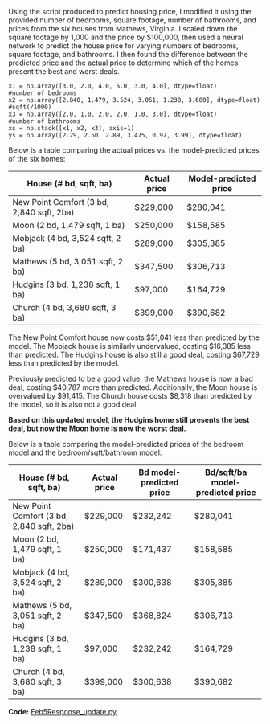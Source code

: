 Using the script produced to predict housing price, I modified it using the provided number of bedrooms, square footage, number of bathrooms, and prices from the six houses from Mathews, Virginia. I scaled down the square footage by 1,000 and the price by $100,000, then used a neural network to predict the house price for varying numbers of bedrooms, square footage, and bathrooms. I then found the difference between the predicted price and the actual price to determine which of the homes present the best and worst deals.

```
x1 = np.array([3.0, 2.0, 4.0, 5.0, 3.0, 4.0], dtype=float)              #number of bedrooms
x2 = np.array([2.840, 1.479, 3.524, 3.051, 1.238, 3.680], dtype=float)  #sqft(/1000)
x3 = np.array([2.0, 1.0, 2.0, 2.0, 1.0, 3.0], dtype=float)              #number of bathrooms
xs = np.stack([x1, x2, x3], axis=1)
ys = np.array([2.29, 2.50, 2.89, 3.475, 0.97, 3.99], dtype=float)
``` 

Below is a table comparing the actual prices vs. the model-predicted prices of the six homes:

| House (# bd, sqft, ba)      | Actual price      | Model-predicted price | 
| ----------- | ----------- | ----------- |
| New Point Comfort (3 bd, 2,840 sqft, 2ba)      | $229,000       | $280,041      | 
| Moon (2 bd, 1,479 sqft, 1 ba)     | $250,000      | $158,585      | 
| Mobjack (4 bd, 3,524 sqft, 2 ba)      | $289,000       | $305,385       | 
| Mathews (5 bd, 3,051 sqft, 2 ba)      | $347,500       | $306,713      | 
| Hudgins (3 bd, 1,238 sqft, 1 ba)      | $97,000       | $164,729      | 
| Church (4 bd, 3,680 sqft, 3 ba)      | $399,000       | $390,682      | 

The New Point Comfort house now costs $51,041 less than predicted by the model. The Mobjack house is similarly undervalued, costing $16,385 less than predicted. The Hudgins house is also still a good deal, costing $67,729 less than predicted by the model. 

Previously predicted to be a good value, the Mathews house is now a bad deal, costing $40,787 more than predicted. Additionally, the Moon house is overvalued by $91,415. The Church house costs $8,318 than predicted by the model, so it is also not a good deal. 

**Based on this updated model, the Hudgins home still presents the best deal, but now the Moon home is now the worst deal.**


Below is a table comparing the model-predicted prices of the bedroom model and the bedroom/sqft/bathroom model:

| House (# bd, sqft, ba)      | Actual price      | Bd model-predicted price | Bd/sqft/ba model-predicted price      |
| ----------- | ----------- | ----------- | ----------- |
| New Point Comfort (3 bd, 2,840 sqft, 2ba)      | $229,000       | $232,242      | $280,041       |
| Moon (2 bd, 1,479 sqft, 1 ba)     | $250,000      | $171,437      | $158,585      | 
| Mobjack (4 bd, 3,524 sqft, 2 ba)      | $289,000       | $300,638       | $305,385       |
| Mathews (5 bd, 3,051 sqft, 2 ba)      | $347,500       | $368,824      | $306,713       |
| Hudgins (3 bd, 1,238 sqft, 1 ba)      | $97,000       | $232,242     | $164,729       |
| Church (4 bd, 3,680 sqft, 3 ba)      | $399,000       | $300,638     | $390,682       |

**Code:** [Feb5Response_update.py](https://github.com/natallzl/data310/blob/main/Feb5Response_update.py)
